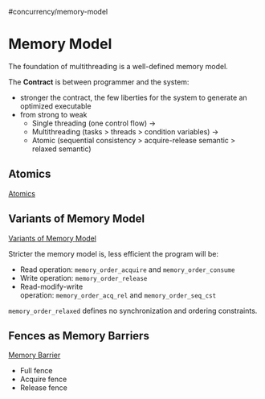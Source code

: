 #concurrency/memory-model 

# Memory Model

The foundation of multithreading is a well-defined memory model.

The **Contract** is between programmer and the system:
+ stronger the contract, the few liberties for the system to generate an optimized executable
+ from strong to weak
	+ Single threading (one control flow) ->
	+ Multithreading (tasks > threads > condition variables) ->
	+ Atomic (sequential consistency > acquire-release semantic > relaxed semantic)

## Atomics

[Atomics](atomics.md)

## Variants of Memory Model

[Variants of Memory Model](variants-memory-model.md)

Stricter the memory model is, less efficient the program will be:
+ Read operation: `memory_order_acquire` and `memory_order_consume`
+ Write operation: `memory_order_release`
+ Read-modify-write operation: `memory_order_acq_rel` and `memory_order_seq_cst`

`memory_order_relaxed` defines no synchronization and ordering constraints.

## Fences as Memory Barriers

[Memory Barrier](memory-barriers.md)

+ Full fence
+ Acquire fence
+ Release fence
